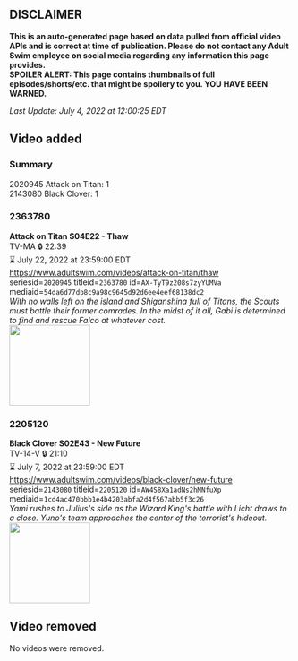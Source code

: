 ## DISCLAIMER
**This is an auto-generated page based on data pulled from official video APIs and is correct at time of publication. Please do not contact any Adult Swim employee on social media regarding any information this page provides.**  
**SPOILER ALERT: This page contains thumbnails of full episodes/shorts/etc. that might be spoilery to you. YOU HAVE BEEN WARNED.**  

_Last Update: July 4, 2022 at 12:00:25 EDT_
## Video added
### Summary
2020945 Attack on Titan: 1  
2143080 Black Clover: 1  
### 2363780
**Attack on Titan S04E22 - Thaw**  
TV-MA 🔒 22:39  
⌛ July 22, 2022 at 23:59:00 EDT  
https://www.adultswim.com/videos/attack-on-titan/thaw  
seriesid=`2020945` titleid=`2363780` id=`AX-TyT9z208s7zyYUMVa` mediaid=`54da6d77db8c9a98c9645d92d6ee4eef68138dc2`  
_With no walls left on the island and Shiganshina full of Titans, the Scouts must battle their former comrades. In the midst of it all, Gabi is determined to find and rescue Falco at whatever cost._  
<a href="https://media.cdn.adultswim.com/uploads/20220317/thumbnails/2_223171424566-AttackOnTitan_081_Thaw.png"><img src="https://media.cdn.adultswim.com/uploads/20220317/thumbnails/2_223171424566-AttackOnTitan_081_Thaw.png" height="144px" /></a>
### 2205120
**Black Clover S02E43 - New Future**  
TV-14-V 🔒 21:10  
⌛ July 7, 2022 at 23:59:00 EDT  
https://www.adultswim.com/videos/black-clover/new-future  
seriesid=`2143080` titleid=`2205120` id=`AW4S8Xa1adNs2hMNfuXp` mediaid=`1cd4ac470bbb1e4b4203abfa2d4f567abb5f3c26`  
_Yami rushes to Julius's side as the Wizard King's battle with Licht draws to a close. Yuno's team approaches the center of the terrorist's hideout._  
<a href="https://media.cdn.adultswim.com/uploads/20191028/thumbnails/2_1910281117213-BlackClover_094.jpg"><img src="https://media.cdn.adultswim.com/uploads/20191028/thumbnails/2_1910281117213-BlackClover_094.jpg" height="144px" /></a>
## Video removed
No videos were removed.  
